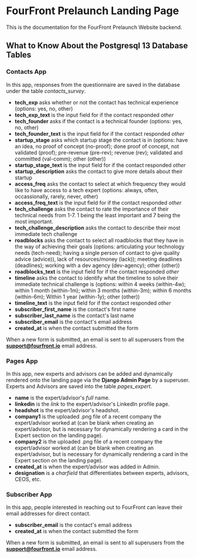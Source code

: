# FourFront Prelaunch Landing Page
This is the documentation for the FourFront Prelaunch Website backend.

## What to Know About the Postgresql 13 Database Tables
### Contacts App
In this app, responses from the questionnaire are saved in the database under the table *contacts_survey*.
* **tech_exp** asks whether or not the contact has technical experience (options: yes, no, other) 
* **tech_exp_text** is the input field for if the contact responded *other*
* **tech_founder** asks if the contact is a technical founder (options: yes, no, other) 
* **tech_founder_text** is the input field for if the contact responded *other*
* **startup_stage** asks which startup stage the contact is in (options: have an idea, no proof of concept (no-proof); done proof of concept, not validated (proof); pre-revenue (pre-rev); revenue (rev); validated and committed (val-comm); other (other))
* **startup_stage_text** is the input field for if the contact responded *other*
* **startup_description** asks the contact to give more details about their startup
* **access_freq** asks the contact to select at which frequency they would like to have access to a tech expert (options: always, often, occassionally, rarely, never, other)
* **access_freq_text** is the input field for if the contact responded *other*
* **tech_challenge** asks the contact to rate the importance of their technical needs from 1-7. 1 being the least important and 7 being the most important.
* **tech_challenge_description** asks the contact to describe their most immediate tech challenge
* **roadblocks** asks the contact to select all roadblocks that they have in the way of achieving their goals (options: articulating your technology needs (tech-need); having a single person of contact to give quality advice (advice)), lack of resources/money (lack));
meeting deadlines (deadlines); working with a dev agency (dev-agency); other (other))
* **roadblocks_text** is the input field for if the contact responded *other*
* **timeline** asks the contact to identify what the timeline to solve their immediate technical challenge is (options: within 4 weeks (within-4w); within 1 month (within-1m); within 3 months (within-3m); within 6 months (within-6m); Within 1 year (within-1y); other (other))
* **timeline_text** is the input field for if the contact responded *other*
* **subscriber_first_name** is the contact's first name
* **subscriber_last_name** is the contact's last name
* **subscriber_email** is the contact's email address
* **created_at** is when the contact submitted the form

When a new form is submitted, an email is sent to all superusers from the **support@fourfront.io** email address.

### Pages App
In this app, new experts and advisors can be added and dynamically rendered onto the landing page via the **Django Admin Page** by a superuser.  Experts and Advisors are saved into the table *pages_expert*.
* **name** is the expert/advisor's *full* name.
* **linkedin** is the *link* to the expert/advisor's LinkedIn profile page.
* **headshot** is the expert/advisor's headshot.
* **company1** is the uploaded .png file of a recent company the expert/advisor worked at (can be blank when creating an expert/advisor, but is necessary for dynamically rendering a card in the Expert section on the landing page).
* **company2** is the uploaded .png file of a recent company the expert/advisor worked at (can be blank when creating an expert/advisor, but is necessary for dynamically rendering a card in the Expert section on the landing page).
* **created_at** is when the expert/advisor was added in Admin.
* **designation** is a *charfield* that differentiates between experts, advisors, CEOS, etc.


### Subscriber App
In this app, people interested in reaching out to FourFront can leave their email addresses for direct contact.
* **subscriber_email** is the contact's email address
* **created_at** is when the contact submitted the form

When a new form is submitted, an email is sent to all superusers from the **support@fourfront.io** email address.
